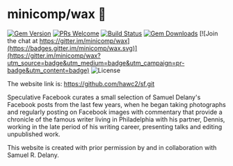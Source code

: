 # minicomp/wax 🐝
[![Gem Version](https://badge.fury.io/rb/wax_theme.svg)](https://badge.fury.io/rb/wax_tasks) [![PRs Welcome](https://img.shields.io/badge/PRs-welcome-brightgreen.svg?style=flat-square)](http://makeapullrequest.com) [![Build Status](https://travis-ci.org/mnyrop/wax.svg?branch=master)](https://travis-ci.org/minicomp/wax) [![Gem Downloads](https://img.shields.io/gem/dt/wax_theme.svg?color=046d0b)](https://badge.fury.io/rb/wax_theme) [![Join the chat at https://gitter.im/minicomp/wax](https://badges.gitter.im/minicomp/wax.svg)](https://gitter.im/minicomp/wax?utm_source=badge&utm_medium=badge&utm_campaign=pr-badge&utm_content=badge) ![License](https://img.shields.io/github/license/minicomp/wax_tasks.svg?color=c6a1e0)


The website link is: https://github.com/hawc2/sf.git


Speculative Facebook curates a small selection of Samuel Delany's Facebook posts from the last few years, when he began taking photographs and regularly posting on Facebook images with commentary that provide a chronicle of the famous writer living in Philadelphia with his partner, Dennis, working in the late period of his writing career, presenting talks and editing unpublished work.

This website is created with prior permission by and in collaboration with Samuel R. Delany.
